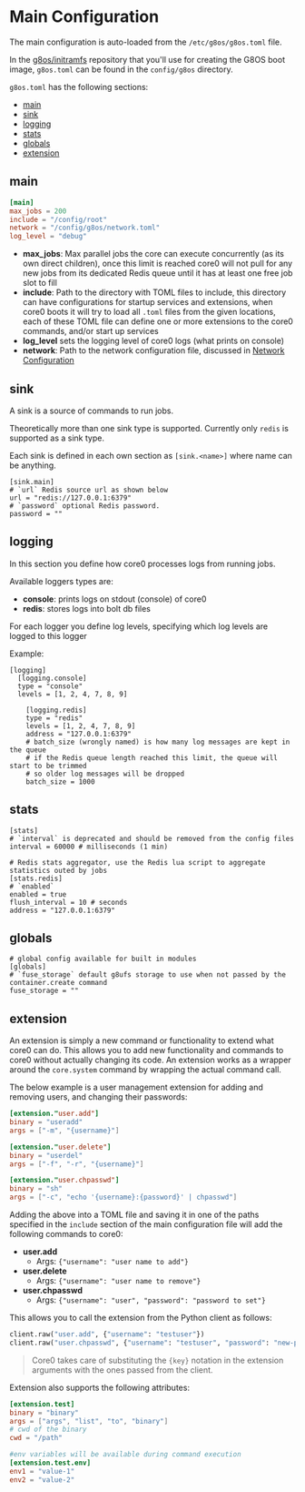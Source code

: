 # Main Configuration

The main configuration is auto-loaded from the `/etc/g8os/g8os.toml` file.

In the [g8os/initramfs](https://github.com/g8os/initramfs) repository that you'll use for creating the G8OS boot image, `g8os.toml` can be found in the `config/g8os` directory.

`g8os.toml` has the following sections:

- [main](#main)
- [sink](#sink)
- [logging](#loging)
- [stats](#stats)
- [globals](#globals)
- [extension](#extension)


<a id="main"></a>
## main

```toml
[main]
max_jobs = 200
include = "/config/root"
network = "/config/g8os/network.toml"
log_level = "debug"
```

- **max_jobs**: Max parallel jobs the core can execute concurrently (as its own direct children), once this limit is reached core0 will not pull for any new jobs from its dedicated Redis queue until it has at least one free job slot to fill
- **include**: Path to the directory with TOML files to include, this directory can have configurations for startup services and extensions, when core0 boots it will try to load all `.toml` files from the given locations, each of these TOML file can define one or more extensions to the core0 commands, and/or start up services
- **log_level** sets the logging level of core0 logs (what prints on console)
- **network**: Path to the network configuration file, discussed in [Network Configuration](network.md)


<a id="sink"></a>
## sink

A sink is a source of commands to run jobs.

Theoretically more than one sink type is supported. Currently only `redis` is supported as a sink type.

Each sink is defined in each own section as `[sink.<name>]` where name can be anything.

```
[sink.main]
# `url` Redis source url as shown below
url = "redis://127.0.0.1:6379"
# `password` optional Redis password.
password = ""
```


<a id="logging"></a>
## logging

In this section you define how core0 processes logs from running jobs.

Available loggers types are:

- **console**: prints logs on stdout (console) of core0
- **redis**: stores logs into bolt db files

For each logger you define log levels, specifying which log levels are logged to this logger

Example:

```
[logging]
  [logging.console]
  type = "console"
  levels = [1, 2, 4, 7, 8, 9]

	[logging.redis]
	type = "redis"
	levels = [1, 2, 4, 7, 8, 9]
	address = "127.0.0.1:6379"
	# batch_size (wrongly named) is how many log messages are kept in the queue
	# if the Redis queue length reached this limit, the queue will start to be trimmed
	# so older log messages will be dropped
	batch_size = 1000
```


<a id="stats"></a>
## stats

```
[stats]
# `interval` is deprecated and should be removed from the config files
interval = 60000 # milliseconds (1 min)

# Redis stats aggregator, use the Redis lua script to aggregate statistics outed by jobs
[stats.redis]
# `enabled`
enabled = true
flush_interval = 10 # seconds
address = "127.0.0.1:6379"
```

<a id="globals"></a>
## globals

```
# global config available for built in modules
[globals]
# `fuse_storage` default g8ufs storage to use when not passed by the container.create command
fuse_storage = ""
```


<a id="extension"></a>
## extension

An extension is simply a new command or functionality to extend what core0 can do. This allows you to add new functionality and commands to core0 without actually changing its code. An extension works as a wrapper around the `core.system` command by wrapping the actual command call.

The below example is a user management extension for adding and removing users, and changing their passwords:

```toml
[extension."user.add"]
binary = "useradd"
args = ["-m", "{username}"]

[extension."user.delete"]
binary = "userdel"
args = ["-f", "-r", "{username}"]

[extension."user.chpasswd"]
binary = "sh"
args = ["-c", "echo '{username}:{password}' | chpasswd"]
```

Adding the above into a TOML file and saving it in one of the paths specified in the `include` section of the main configuration file will add the following commands to core0:

 - **user.add**
   - Args: `{"username": "user name to add"}`
 - **user.delete**
   - Args: `{"username": "user name to remove"}`
 - **user.chpasswd**
   - Args: `{"username": "user", "password": "password to set"}`

This allows you to call the extension from the Python client as follows:

```python
client.raw("user.add", {"username": "testuser"})
client.raw("user.chpasswd", {"username": "testuser", "password": "new-password"})
```

> Core0 takes care of substituting the `{key}` notation in the extension arguments with the ones passed from the client.

Extension also supports the following attributes:

```toml
[extension.test]
binary = "binary"
args = ["args", "list", "to", "binary"]
# cwd of the binary
cwd = "/path"

#env variables will be available during command execution
[extension.test.env]
env1 = "value-1"
env2 = "value-2"
```
